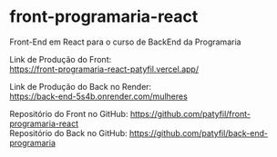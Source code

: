 # front-programaria-react  
Front-End em React para o curso de BackEnd da Programaria  

Link de Produção do Front:  
https://front-programaria-react-patyfil.vercel.app/  

Link de Produção do Back no Render:  
https://back-end-5s4b.onrender.com/mulheres  

Repositório do Front no GitHub: https://github.com/patyfil/front-programaria-react  
Repositório do Back no GitHub: https://github.com/patyfil/back-end-programaria  

